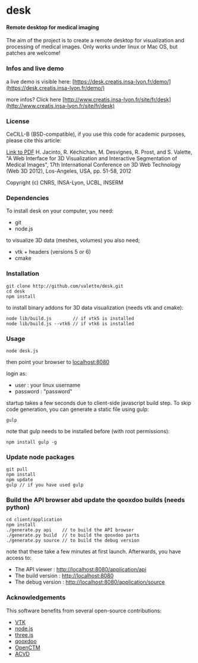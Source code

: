 desk
====

#### Remote desktop for medical imaging ####

The aim of the project is to create a remote desktop for visualization and processing of medical images. Only works under linux or Mac OS, but patches are welcome!

### Infos and live demo ###

a live demo is visible here: [https://desk.creatis.insa-lyon.fr/demo/](https://desk.creatis.insa-lyon.fr/demo/)

more infos? Click here [http://www.creatis.insa-lyon.fr/site/fr/desk](http://www.creatis.insa-lyon.fr/site/fr/desk)

### License ###
CeCILL-B (BSD-compatible), if you use this code for academic purposes, please cite this article:

[Link to PDF](http://hal.archives-ouvertes.fr/hal-00732335) H. Jacinto, R. Kéchichan, M. Desvignes, R. Prost, and S. Valette, "A Web Interface for 3D Visualization and Interactive Segmentation of Medical Images", 17th International Conference on 3D Web Technology (Web 3D 2012), Los-Angeles, USA, pp. 51-58, 2012

Copyright (c) CNRS, INSA-Lyon, UCBL, INSERM

### Dependencies ###
To install desk on your computer, you need:
* git
* node.js

to visualize 3D data (meshes, volumes) you also need;

* vtk + headers (versions 5 or 6)
* cmake

### Installation ###

	git clone http://github.com/valette/desk.git
	cd desk
	npm install

to install binary addons for 3D data visualization (needs vtk and cmake):

	node lib/build.js        // if vtk5 is installed
	node lib/build.js --vtk6 // if vtk6 is installed

### Usage ###

	node desk.js

then point your browser to [localhost:8080](http://localhost:8080)

login as:
- user : your linux username
- password : "password"

startup takes a few seconds due to client-side javascript build step. To skip code generation, you can generate a static file using gulp:

	gulp

note that gulp needs to be installed before (with root permissions):

	npm install gulp -g

### Update node packages ###

	git pull
	npm install
	npm update
	gulp // if you have used gulp

### Build the API browser abd update the qooxdoo builds (needs python) ###

	cd client/application
	npm install
	./generate.py api    // to build the API browser
	./generate.py build  // to build the qooxdoo parts
	./generate.py source // to build the debug version

note that these take a few minutes at first launch. Afterwards, you have access to:

* The API viewer    	: [http://localhost:8080/application/api](http://localhost:8080/application/api)
* The build version 	: [http://localhost:8080](http://localhost:8080)
* The debug version 	: [http://localhost:8080/application/source](http://localhost:8080/application/source)

### Acknowledgements ###

This software benefits from several open-source contributions:
* [VTK](http://www.vtk.org/)
* [node.js](http://www.nodejs.org/)
* [three.js](http://www.threejs.org/)
* [qooxdoo](http://www.qooxdoo.org/)
* [OpenCTM](http://openctm.sourceforge.net/)
* [ACVD](http://github.com/valette/ACVD.git)
